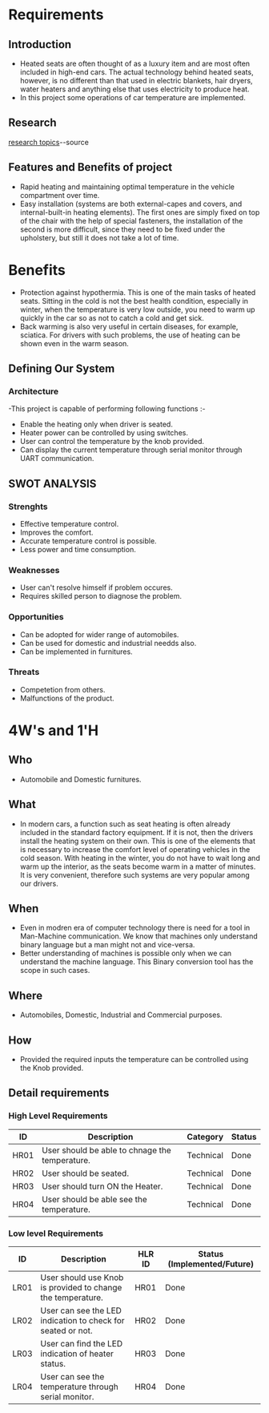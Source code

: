 # Requirements
## Introduction
  - Heated seats are often thought of as a luxury item and are most often included in high-end cars. The actual technology behind heated seats, however, is no different than that used in electric blankets, hair dryers, water heaters and anything else that uses electricity to produce heat.
  -  In this project some operations of car temperature are implemented.
## Research
[research topics](https://www.bockmansautocare.com/how-do-heated-seats-work/)--source

## Features and Benefits of project
  - Rapid heating and maintaining optimal temperature in the vehicle compartment over time.
  - Easy installation (systems are both external-capes and covers, and internal-built-in heating elements). The first ones are simply fixed on top of the chair with the help of special fasteners, the installation of the second is more difficult, since they need to be fixed under the upholstery, but still it does not take a lot of time.
# Benefits
 - Protection against hypothermia. This is one of the main tasks of heated seats. Sitting in the cold is not the best health condition, especially in winter, when the temperature is very low outside, you need to warm up quickly in the car so as not to catch a cold and get sick.
 - Back warming is also very useful in certain diseases, for example, sciatica. For drivers with such problems, the use of heating can be shown even in the warm season.

## Defining Our System
### Architecture
  -This project is capable of performing following functions :- 
  - Enable the heating only when driver is seated.
  - Heater power can be controlled by using switches.
  - User can control the temperature by the knob provided.
  - Can display the current temperature through serial monitor through UART communication.
   
## SWOT ANALYSIS
### Strenghts 
  - Effective temperature control.
  - Improves the comfort.
  - Accurate temperature control is possible.
  - Less power and time consumption.
### Weaknesses
  - User can't resolve himself if problem occures.
  - Requires skilled person to diagnose the problem.
### Opportunities
  - Can be adopted for wider range of automobiles.
  - Can be used for domestic and industrial needds also.
  - Can be implemented in furnitures.
### Threats
  - Competetion from others.
  - Malfunctions of the product.    
# 4W&#39;s and 1&#39;H

## Who
  - Automobile and Domestic furnitures.

## What
  - In modern cars, a function such as seat heating is often already included in the standard factory equipment. If it is not, then the drivers install the heating system on their own. This is one of the elements that is necessary to increase the comfort level of operating vehicles in the cold season. With heating in the winter, you do not have to wait long and warm up the interior, as the seats become warm in a matter of minutes. It is very convenient, therefore such systems are very popular among our drivers.
## When
  - Even in modren era of computer technology there is need for a tool in Man-Machine communication. We know that machines only understand binary language but a man might not and vice-versa.
  - Better understanding of machines is possible only when we can understand the machine language. This Binary conversion tool has the scope in such cases.

## Where
  - Automobiles, Domestic, Industrial and Commercial purposes.

## How
  - Provided the required inputs the temperature can be controlled using the Knob provided.
## Detail requirements
### High Level Requirements

| ID   | Description                                                                                       | Category  | Status |
|------|---------------------------------------------------------------------------------------------------|-----------|--------|
| HR01 | User should be able to chnage the temperature.                                                    | Technical | Done   |
| HR02 | User should be seated.                                                                            | Technical | Done   |
| HR03 | User should turn ON the Heater.                                                                   | Technical | Done   |
| HR04 | User should be able see the temperature.                                                          | Technical | Done   |


### Low level Requirements
| ID   | Description                                                                    | HLR ID     | Status (Implemented/Future) |
|------|--------------------------------------------------------------------------------|------------|-----------------------------|
| LR01 | User should use Knob is provided to change the temperature.                    | HR01       | Done                        |
| LR02 | User can see the LED indication to check for seated or not.                    | HR02       | Done                        |
| LR03 | User can find the LED indication of heater status.                             | HR03       | Done                        |
| LR04 | User can see the temperature through serial monitor.                           | HR04       | Done                        |

